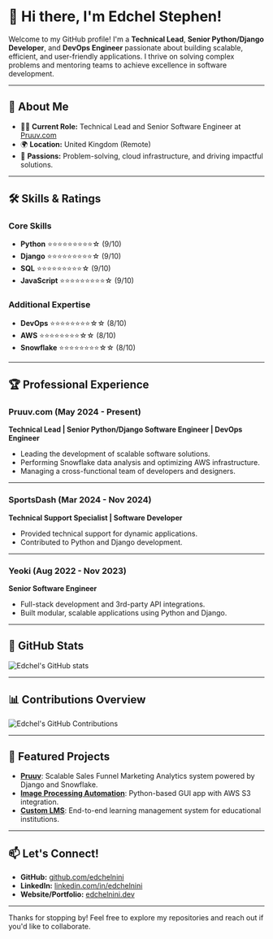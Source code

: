 # 👋 Hi there, I'm Edchel Stephen!

Welcome to my GitHub profile! I'm a **Technical Lead**, **Senior Python/Django Developer**, and **DevOps Engineer** passionate about building scalable, efficient, and user-friendly applications. I thrive on solving complex problems and mentoring teams to achieve excellence in software development.

---

## 🚀 About Me

- 🧑‍💻 **Current Role:** Technical Lead and Senior Software Engineer at [Pruuv.com](https://pruuv.com)  
- 🌍 **Location:** United Kingdom (Remote)  
- 🎯 **Passions:** Problem-solving, cloud infrastructure, and driving impactful solutions.

---

## 🛠️ Skills & Ratings

### **Core Skills**  
- **Python** ⭐⭐⭐⭐⭐⭐⭐⭐⭐☆ (9/10)  
- **Django** ⭐⭐⭐⭐⭐⭐⭐⭐⭐☆ (9/10)  
- **SQL** ⭐⭐⭐⭐⭐⭐⭐⭐⭐☆ (9/10)  
- **JavaScript** ⭐⭐⭐⭐⭐⭐⭐⭐⭐☆ (9/10)  

### **Additional Expertise**  
- **DevOps** ⭐⭐⭐⭐⭐⭐⭐⭐☆☆ (8/10)  
- **AWS** ⭐⭐⭐⭐⭐⭐⭐⭐☆☆ (8/10)  
- **Snowflake** ⭐⭐⭐⭐⭐⭐⭐⭐☆☆ (8/10)  

---

## 🏆 Professional Experience

### **Pruuv.com** (May 2024 - Present)  
**Technical Lead | Senior Python/Django Software Engineer | DevOps Engineer**  
- Leading the development of scalable software solutions.  
- Performing Snowflake data analysis and optimizing AWS infrastructure.  
- Managing a cross-functional team of developers and designers.  

---

### **SportsDash** (Mar 2024 - Nov 2024)  
**Technical Support Specialist | Software Developer**  
- Provided technical support for dynamic applications.  
- Contributed to Python and Django development.  

---

### **Yeoki** (Aug 2022 - Nov 2023)  
**Senior Software Engineer**  
- Full-stack development and 3rd-party API integrations.  
- Built modular, scalable applications using Python and Django.  

---

## 🌟 GitHub Stats

![Edchel's GitHub stats](https://github-readme-stats.vercel.app/api?username=edchelstephens&show_icons=true&theme=radical)

---

## 📊 Contributions Overview

![Edchel's GitHub Contributions](https://github-readme-streak-stats.herokuapp.com/?user=edchelstephens&theme=radical)

---

## 🌟 Featured Projects

- **[Pruuv](https://github.com/your-repo)**: Scalable Sales Funnel Marketing Analytics system powered by Django and Snowflake.  
- **[Image Processing Automation](https://github.com/your-repo)**: Python-based GUI app with AWS S3 integration.  
- **[Custom LMS](https://github.com/your-repo)**: End-to-end learning management system for educational institutions.  

---

## 📫 Let's Connect!

- **GitHub:** [github.com/edchelnini](https://github.com/edchelnini)  
- **LinkedIn:** [linkedin.com/in/edchelnini](https://linkedin.com/in/edchelnini)  
- **Website/Portfolio:** [edchelnini.dev](https://edchelnini.dev)  

---

Thanks for stopping by! Feel free to explore my repositories and reach out if you'd like to collaborate.
